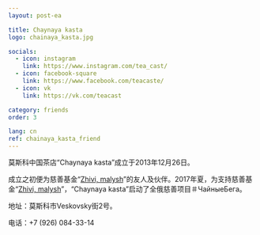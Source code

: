 ```yaml
---
layout: post-ea

title: Chaynaya kasta
logo: chainaya_kasta.jpg

socials:
  - icon: instagram
    link: https://www.instagram.com/tea_cast/
  - icon: facebook-square
    link: https://www.facebook.com/teacaste/
  - icon: vk
    link: https://vk.com/teacast

category: friends
order: 3

lang: cn
ref: chainaya_kasta_friend
---
```


莫斯科中国茶店“Chaynaya kasta”成立于2013年12月26日。

成立之初便为慈善基金“<a href="https://fondzhivimalysh.ru/" target="_blank">Zhivi, malysh</a>”的友人及伙伴。2017年夏，为支持慈善基金“<a href="https://fondzhivimalysh.ru/" target="_blank">Zhivi, malysh</a>”，“Chaynaya kasta”启动了全俄慈善项目＃ЧайныеБега。

地址：莫斯科市Veskovsky街2号。

电话：+7 (926) 084-33-14


